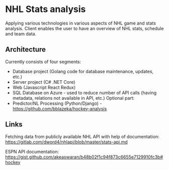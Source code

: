# NHL Stats analysis

Applying various technologies in various aspects of NHL game and stats analysis. Client enables the user to have an overview of NHL stats, schedule and team data.

## Architecture
Currently consists of four segments: 
- Database project (Golang code for database maintenance, updates, etc.)
- Server project (C# .NET Core)
- Web (Javascript React Redux)
- SQL Database on Azure - used to reduce number of API calls (having metadata, relations not available in API, etc.)
Optional part:
- Predictor/NL Processing (Python/Django) - https://github.com/bblazeka/hockey-analysis

## Links
Fetching data from publicly available NHL API with help of documentation: https://gitlab.com/dword4/nhlapi/blob/master/stats-api.md

ESPN API documentation:
https://gist.github.com/akeaswaran/b48b02f1c94f873c6655e7129910fc3b#hockey